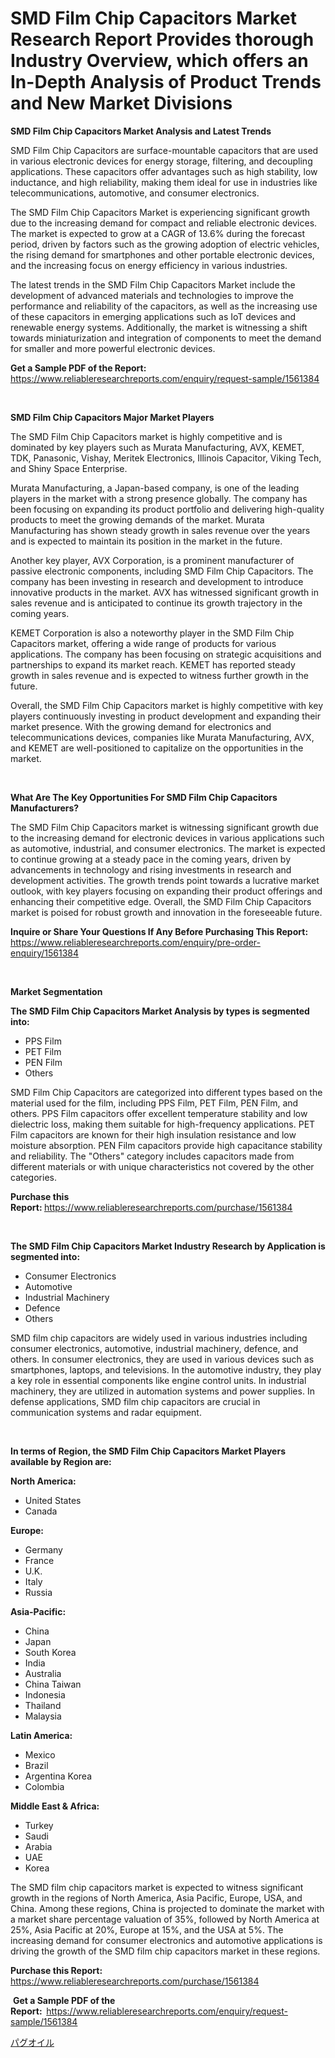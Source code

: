 <p><h1>SMD Film Chip Capacitors Market Research Report Provides thorough Industry Overview, which offers an In-Depth Analysis of Product Trends and New Market Divisions</h1></p><p><strong>SMD Film Chip Capacitors Market Analysis and Latest Trends</strong></p>
<p><p>SMD Film Chip Capacitors are surface-mountable capacitors that are used in various electronic devices for energy storage, filtering, and decoupling applications. These capacitors offer advantages such as high stability, low inductance, and high reliability, making them ideal for use in industries like telecommunications, automotive, and consumer electronics.</p><p>The SMD Film Chip Capacitors Market is experiencing significant growth due to the increasing demand for compact and reliable electronic devices. The market is expected to grow at a CAGR of 13.6% during the forecast period, driven by factors such as the growing adoption of electric vehicles, the rising demand for smartphones and other portable electronic devices, and the increasing focus on energy efficiency in various industries.</p><p>The latest trends in the SMD Film Chip Capacitors Market include the development of advanced materials and technologies to improve the performance and reliability of the capacitors, as well as the increasing use of these capacitors in emerging applications such as IoT devices and renewable energy systems. Additionally, the market is witnessing a shift towards miniaturization and integration of components to meet the demand for smaller and more powerful electronic devices.</p></p>
<p><strong>Get a Sample PDF of the Report:&nbsp;</strong> <a href="https://www.reliableresearchreports.com/enquiry/request-sample/1561384">https://www.reliableresearchreports.com/enquiry/request-sample/1561384</a></p>
<p>&nbsp;</p>
<p><strong>SMD Film Chip Capacitors Major Market Players</strong></p>
<p><p>The SMD Film Chip Capacitors market is highly competitive and is dominated by key players such as Murata Manufacturing, AVX, KEMET, TDK, Panasonic, Vishay, Meritek Electronics, Illinois Capacitor, Viking Tech, and Shiny Space Enterprise. </p><p>Murata Manufacturing, a Japan-based company, is one of the leading players in the market with a strong presence globally. The company has been focusing on expanding its product portfolio and delivering high-quality products to meet the growing demands of the market. Murata Manufacturing has shown steady growth in sales revenue over the years and is expected to maintain its position in the market in the future.</p><p>Another key player, AVX Corporation, is a prominent manufacturer of passive electronic components, including SMD Film Chip Capacitors. The company has been investing in research and development to introduce innovative products in the market. AVX has witnessed significant growth in sales revenue and is anticipated to continue its growth trajectory in the coming years.</p><p>KEMET Corporation is also a noteworthy player in the SMD Film Chip Capacitors market, offering a wide range of products for various applications. The company has been focusing on strategic acquisitions and partnerships to expand its market reach. KEMET has reported steady growth in sales revenue and is expected to witness further growth in the future.</p><p>Overall, the SMD Film Chip Capacitors market is highly competitive with key players continuously investing in product development and expanding their market presence. With the growing demand for electronics and telecommunications devices, companies like Murata Manufacturing, AVX, and KEMET are well-positioned to capitalize on the opportunities in the market.</p></p>
<p>&nbsp;</p>
<p><strong>What Are The Key Opportunities For SMD Film Chip Capacitors Manufacturers?</strong></p>
<p><p>The SMD Film Chip Capacitors market is witnessing significant growth due to the increasing demand for electronic devices in various applications such as automotive, industrial, and consumer electronics. The market is expected to continue growing at a steady pace in the coming years, driven by advancements in technology and rising investments in research and development activities. The growth trends point towards a lucrative market outlook, with key players focusing on expanding their product offerings and enhancing their competitive edge. Overall, the SMD Film Chip Capacitors market is poised for robust growth and innovation in the foreseeable future.</p></p>
<p><strong>Inquire or Share Your Questions If Any Before Purchasing This Report:</strong> <a href="https://www.reliableresearchreports.com/enquiry/pre-order-enquiry/1561384">https://www.reliableresearchreports.com/enquiry/pre-order-enquiry/1561384</a></p>
<p>&nbsp;</p>
<p><strong>Market Segmentation</strong></p>
<p><strong>The SMD Film Chip Capacitors Market Analysis by types is segmented into:</strong></p>
<p><ul><li>PPS Film</li><li>PET Film</li><li>PEN Film</li><li>Others</li></ul></p>
<p><p>SMD Film Chip Capacitors are categorized into different types based on the material used for the film, including PPS Film, PET Film, PEN Film, and others. PPS Film capacitors offer excellent temperature stability and low dielectric loss, making them suitable for high-frequency applications. PET Film capacitors are known for their high insulation resistance and low moisture absorption. PEN Film capacitors provide high capacitance stability and reliability. The "Others" category includes capacitors made from different materials or with unique characteristics not covered by the other categories.</p></p>
<p><strong>Purchase this Report:&nbsp;</strong><a href="https://www.reliableresearchreports.com/purchase/1561384">https://www.reliableresearchreports.com/purchase/1561384</a></p>
<p>&nbsp;</p>
<p><strong>The SMD Film Chip Capacitors Market Industry Research by Application is segmented into:</strong></p>
<p><ul><li>Consumer Electronics</li><li>Automotive</li><li>Industrial Machinery</li><li>Defence</li><li>Others</li></ul></p>
<p><p>SMD film chip capacitors are widely used in various industries including consumer electronics, automotive, industrial machinery, defence, and others. In consumer electronics, they are used in various devices such as smartphones, laptops, and televisions. In the automotive industry, they play a key role in essential components like engine control units. In industrial machinery, they are utilized in automation systems and power supplies. In defense applications, SMD film chip capacitors are crucial in communication systems and radar equipment.</p></p>
<p>&nbsp;</p>
<p><strong>In terms of Region, the SMD Film Chip Capacitors Market Players available by Region are:</strong></p>
<p>
    <p> <strong> North America: </strong>
        <ul>
            <li>United States</li>
            <li>Canada</li>
        </ul>
        </p> 
    <p> <strong> Europe: </strong>
        <ul>
            <li>Germany</li>
            <li>France</li>
            <li>U.K.</li>
            <li>Italy</li>
            <li>Russia</li>
        </ul>
        </p> 
    <p> <strong> Asia-Pacific: </strong>
        <ul>
            <li>China</li>
            <li>Japan</li>
            <li>South Korea</li>
            <li>India</li>
            <li>Australia</li>
            <li>China Taiwan</li>
            <li>Indonesia</li>
            <li>Thailand</li>
            <li>Malaysia</li>
        </ul>
        </p> 
    <p> <strong> Latin America: </strong>
        <ul>
            <li>Mexico</li>
            <li>Brazil</li>
            <li>Argentina Korea</li>
            <li>Colombia</li>
        </ul>
        </p> 
    <p> <strong> Middle East & Africa: </strong>
        <ul>
            <li>Turkey</li>
            <li>Saudi</li>
            <li>Arabia</li>
            <li>UAE</li>
            <li>Korea</li>
        </ul>
    </p>
    </p>
<p><p>The SMD film chip capacitors market is expected to witness significant growth in the regions of North America, Asia Pacific, Europe, USA, and China. Among these regions, China is projected to dominate the market with a market share percentage valuation of 35%, followed by North America at 25%, Asia Pacific at 20%, Europe at 15%, and the USA at 5%. The increasing demand for consumer electronics and automotive applications is driving the growth of the SMD film chip capacitors market in these regions.</p></p>
<p><strong>Purchase this Report: </strong><a href="https://www.reliableresearchreports.com/purchase/1561384">https://www.reliableresearchreports.com/purchase/1561384</a></p>
<p>&nbsp;<strong>Get a Sample PDF of the Report:&nbsp;&nbsp;</strong><a href="https://www.reliableresearchreports.com/enquiry/request-sample/1561384">https://www.reliableresearchreports.com/enquiry/request-sample/1561384</a></p>
<p><strong></strong></p>
<p><p><a href="https://github.com/SantosDicki04/Market-Research-Report-List-1/blob/main/713709012772.md">パグオイル</a></p></p>